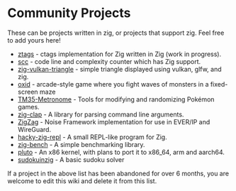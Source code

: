 # Community Projects

These can be projects written in zig, or projects that support zig. Feel free to add yours here!

* [ztags](https://github.com/isaachier/ztags) - ctags implementation for Zig written in Zig (work in progress).
* [scc](https://github.com/boyter/scc) - code line and complexity counter which has Zig support.
* [zig-vulkan-triangle](https://github.com/andrewrk/zig-vulkan-triangle/) -  simple triangle displayed using vulkan, glfw, and zig.
* [oxid](https://github.com/dbandstra/oxid) - arcade-style game where you fight waves of monsters in a fixed-screen maze
* [TM35-Metronome](https://github.com/TM35-Metronome) - Tools for modifying and randomizing Pokémon games.
* [zig-clap](https://github.com/Hejsil/zig-clap) - A library for parsing command line arguments.
* [ZigZag](https://github.com/connectFree/ZigZag) - 
Noise Framework implementation for use in EVER/IP and WireGuard.
* [hacky-zig-repl](https://github.com/Hejsil/hacky-zig-repl) - A small REPL-like program for Zig.
* [zig-bench](https://github.com/Hejsil/zig-bench) - A simple benchmarking library.
* [pluto](https://github.com/SamTebbs33/pluto) - An x86 kernel, with plans to port it to x86_64, arm and aarch64.
* [sudokuinzig](https://github.com/user00e00/sudokuinzig) - A basic sudoku solver

If a project in the above list has been abandoned for over 6 months, you are welcome to edit this wiki and delete it from this list.